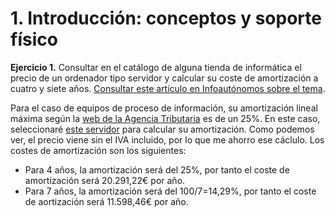 # 1. Introducción: conceptos y soporte físico
**Ejercicio 1.** Consultar en el catálogo de alguna tienda de informática el precio de un ordenador tipo servidor y calcular su coste de amortización a cuatro y siete años. [Consultar este artículo en Infoautónomos sobre el tema](https://www.infoautonomos.com/consultas-a-la-comunidad/988/).

Para el caso de equipos de proceso de información, su amortización lineal máxima según la [web de la Agencia Tributaria](https://www.agenciatributaria.es/AEAT.internet/Inicio/_Segmentos_/Empresas_y_profesionales/Empresas/Impuesto_sobre_Sociedades/Periodos_impositivos_a_partir_de_1_1_2015/Base_imponible/Amortizacion/Tabla_de_coeficientes_de_amortizacion_lineal_.shtml) es de un 25%. En este caso, seleccionaré [este servidor](https://www.dell.com/es-es/work/shop/cty/pdp/spd/poweredge-r940xa/emea_r940xa_vi_vp) para calcular su amortización. Como podemos ver, el precio viene sin el IVA incluido, por lo que me ahorro ese cáclulo. Los costes de amortización son los siguientes:
- Para 4 años, la amortización será del 25%, por tanto el coste de amortización será 20.291,22€ por año.
- Para 7 años, la amortización será del 100/7=14,29%, por tanto el coste de aortización será 11.598,46€ por año.